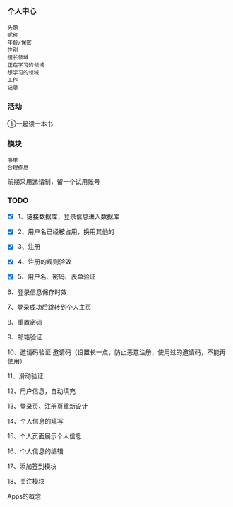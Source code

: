 ### 个人中心
    
    头像
    昵称
    年龄/保密
    性别
    擅长领域
    正在学习的领域
    想学习的领域
    工作
    记录
    
### 活动
 
 ①一起读一本书
 
### 模块
 
    书单
    合理作息
 
 前期采用邀请制，留一个试用账号
 
### TODO

 - [x] 1、链接数据库，登录信息进入数据库
 
 - [x] 2、用户名已经被占用，换用其他的
 
 - [x] 3、注册

 - [x] 4、注册的规则验效
 
 - [x] 5、用户名、密码、表单验证

 6、登录信息保存时效
 
 7、登录成功后跳转到个人主页
 
 8、重置密码
 
 9、邮箱验证
 
 10、邀请码验证 邀请码（设置长一点，防止恶意注册，使用过的邀请码，不能再使用）
 
 11、滑动验证
 
 12、用户信息，自动填充
 
 13、登录页、注册页重新设计
 
 14、个人信息的填写
 
 15、个人页面展示个人信息
 
 16、个人信息的编辑
 
 17、添加签到模块
 
 18、关注模块
 
 Apps的概念
 
 
    



